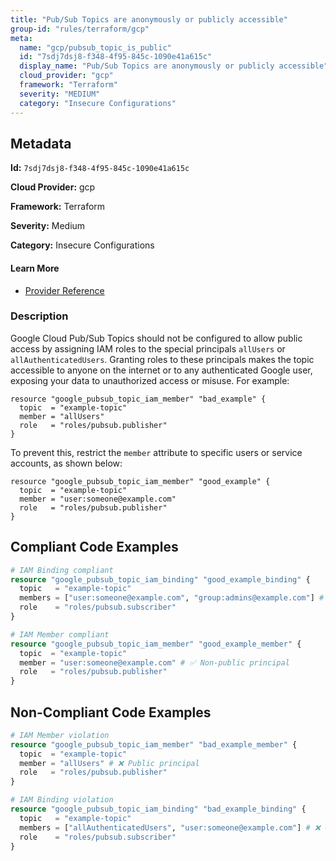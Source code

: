 ```yaml
---
title: "Pub/Sub Topics are anonymously or publicly accessible"
group-id: "rules/terraform/gcp"
meta:
  name: "gcp/pubsub_topic_is_public"
  id: "7sdj7dsj8-f348-4f95-845c-1090e41a615c"
  display_name: "Pub/Sub Topics are anonymously or publicly accessible"
  cloud_provider: "gcp"
  framework: "Terraform"
  severity: "MEDIUM"
  category: "Insecure Configurations"
---
```

## Metadata

**Id:** `7sdj7dsj8-f348-4f95-845c-1090e41a615c`

**Cloud Provider:** gcp

**Framework:** Terraform

**Severity:** Medium

**Category:** Insecure Configurations

#### Learn More

 - [Provider Reference](https://registry.terraform.io/providers/hashicorp/google/latest/docs/resources/pubsub_topic_iam)

### Description

 Google Cloud Pub/Sub Topics should not be configured to allow public access by assigning IAM roles to the special principals `allUsers` or `allAuthenticatedUsers`. Granting roles to these principals makes the topic accessible to anyone on the internet or to any authenticated Google user, exposing your data to unauthorized access or misuse. For example:

```
resource "google_pubsub_topic_iam_member" "bad_example" {
  topic  = "example-topic"
  member = "allUsers"
  role   = "roles/pubsub.publisher"
}
```

To prevent this, restrict the `member` attribute to specific users or service accounts, as shown below:

```
resource "google_pubsub_topic_iam_member" "good_example" {
  topic  = "example-topic"
  member = "user:someone@example.com"
  role   = "roles/pubsub.publisher"
}
```


## Compliant Code Examples
```terraform
# IAM Binding compliant
resource "google_pubsub_topic_iam_binding" "good_example_binding" {
  topic   = "example-topic"
  members = ["user:someone@example.com", "group:admins@example.com"] # ✅ No public principals
  role    = "roles/pubsub.subscriber"
}

```

```terraform
# IAM Member compliant
resource "google_pubsub_topic_iam_member" "good_example_member" {
  topic  = "example-topic"
  member = "user:someone@example.com" # ✅ Non-public principal
  role   = "roles/pubsub.publisher"
}

```
## Non-Compliant Code Examples
```terraform
# IAM Member violation
resource "google_pubsub_topic_iam_member" "bad_example_member" {
  topic  = "example-topic"
  member = "allUsers" # ❌ Public principal
  role   = "roles/pubsub.publisher"
}

# IAM Binding violation
resource "google_pubsub_topic_iam_binding" "bad_example_binding" {
  topic   = "example-topic"
  members = ["allAuthenticatedUsers", "user:someone@example.com"] # ❌ Contains public principal
  role    = "roles/pubsub.subscriber"
}

```